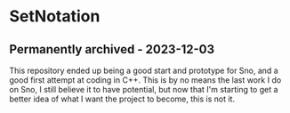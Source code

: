 # SetNotation

## Permanently archived - 2023-12-03

This repository ended up being a good start and prototype for Sno, and a good first attempt at coding in C++. This is by no means the last work I do on Sno, I still believe it to have potential, but now that I'm starting to get a better idea of what I want the project to become, this is not it.
